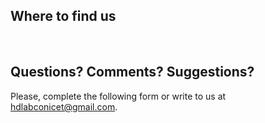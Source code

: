 ## Where to find us

<br>

## Questions? Comments? Suggestions?

Please, complete the following form or write to us at [hdlabconicet@gmail.com](mailto:{{site.email}}).

